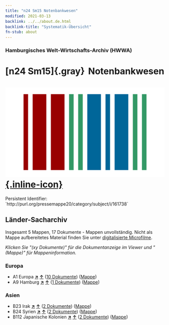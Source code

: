 ```yaml
---
title: "n24 Sm15 Notenbankwesen"
modified: 2021-03-13
backlink: ../../about.de.html
backlink-title: "Systematik-Übersicht"
fn-stub: about
---
```


### Hamburgisches Welt-Wirtschafts-Archiv (HWWA)

# [n24 Sm15]{.gray}&#8201; Notenbankwesen &#160; [![Wikidata](/images/Wikidata-logo.svg "Wikidata"){.inline-icon}](http://www.wikidata.org/entity/Q104711030)

<div class="hint">Persistent Identifier: `http://purl.org/pressemappe20/category/subject/i/161738`</div>







## Länder-Sacharchiv




Insgesamt 5 Mappen, 17 Dokumente - Mappen unvollständig.
Nicht als Mappe aufbereitetes Material finden Sie unter [digitalisierte Microfilme](/film/h1_sh.de.html).

_Klicken Sie "(xy Dokumente)" für die Dokumentanzeige im Viewer und "(Mappe)" für Mappeninformation._




### Europa

- A1 Europa [**&nearr;**](../../../geo/i/140892/about.de.html "Europa (alle Mappen)") [**&uarr;**](../../../geo/about.de.html#A1 "Ländersystematik") (<a href="https://pm20.zbw.eu/iiifview/folder/sh/140892,161738" title="über: Europa : Notenbankwesen" target="_blank">10 Dokumente</a>) ([Mappe](../../../../folder/sh/1408xx/140892/1617xx/161738/about.de.html))
- A9 Hamburg [**&nearr;**](../../../geo/i/140905/about.de.html "Hamburg (alle Mappen)") [**&uarr;**](../../../geo/about.de.html#A9 "Ländersystematik") (<a href="https://pm20.zbw.eu/iiifview/folder/sh/140905,161738" title="über: Hamburg : Notenbankwesen" target="_blank">1 Dokumente</a>) ([Mappe](../../../../folder/sh/1409xx/140905/1617xx/161738/about.de.html))

### Asien

- B23 Irak [**&nearr;**](../../../geo/i/141113/about.de.html "Irak (alle Mappen)") [**&uarr;**](../../../geo/about.de.html#B23 "Ländersystematik") (<a href="https://pm20.zbw.eu/iiifview/folder/sh/141113,161738" title="über: Irak : Notenbankwesen" target="_blank">2 Dokumente</a>) ([Mappe](../../../../folder/sh/1411xx/141113/1617xx/161738/about.de.html))
- B24 Syrien [**&nearr;**](../../../geo/i/141114/about.de.html "Syrien (alle Mappen)") [**&uarr;**](../../../geo/about.de.html#B24 "Ländersystematik") (<a href="https://pm20.zbw.eu/iiifview/folder/sh/141114,161738" title="über: Syrien : Notenbankwesen" target="_blank">2 Dokumente</a>) ([Mappe](../../../../folder/sh/1411xx/141114/1617xx/161738/about.de.html))
- B112 Japanische Kolonien [**&nearr;**](../../../geo/i/141273/about.de.html "Japanische Kolonien (alle Mappen)") [**&uarr;**](../../../geo/about.de.html#B112 "Ländersystematik") (<a href="https://pm20.zbw.eu/iiifview/folder/sh/141273,161738" title="über: Japanische Kolonien : Notenbankwesen" target="_blank">2 Dokumente</a>) ([Mappe](../../../../folder/sh/1412xx/141273/1617xx/161738/about.de.html))








